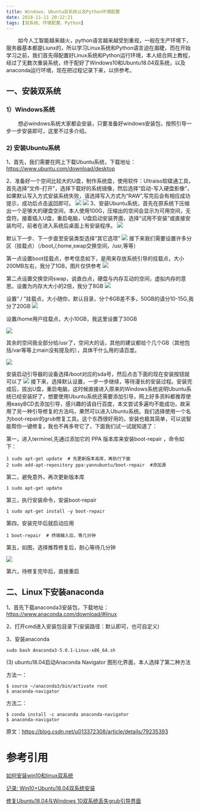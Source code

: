 ```yaml
---
title: Windows、Ubuntu双系统以及Python环境配置
date: 2018-11-11 20:22:21
tags: [双系统、环境配置、Python]
---
```

&nbsp;&nbsp;&nbsp;&nbsp;&nbsp;&nbsp;&nbsp;&nbsp;如今人工智能越来越火，python语言越来越受到重视，一般在生产环境下，服务器基本都是Liunx的，所以学习Linux系统和Python语言迫在眉睫，而在开始学习之前，我们首先得配置好Linux系统和Python运行环境，本人结合网上教程，经过了无数次重装系统，终于配好了Windows10和Ubuntu18.04双系统，以及anaconda运行环境，现在把过程记录下来，以供参考。
## 一、安装双系统 ##
### 1）Windows系统 ###
&nbsp;&nbsp;&nbsp;&nbsp;&nbsp;&nbsp;&nbsp;&nbsp;想必windows系统大家都会安装，只要准备好windows安装包，按照引导一步一步安装即可，这里不过多介绍。
### 2) 安装Ubuntu系统 ###
   1、首先，我们需要在网上下载Ubuntu系统，下载地址：https://www.ubuntu.com/download/desktop

   2、准备好一个空间比较大的U盘，制作系统盘，使用软件：Ultraiso软碟通工具，首先选择“文件-打开”，选择下载好的系统镜像，然后选择“启动-写入硬盘影像”，如果默认写入方式安装系统失败，请选择写入方式为“RAW”,写完后会有相应成功提示，成功后点击返回即可。
![](2018-11-11-double_system/1.jpg)
![](2018-11-11-double_system/2.jpg)
  3、安装Ubuntu系统，首先在原系统下压缩出一个足够大的硬盘空间，本人使用100G，压缩出的空间会显示为可用空间，无盘符。接着插入U盘，重启电脑，U盘启动安装界面，选择“试用不安装”或直接安装均可，前者在进入系统后桌面上有安装程序。
![](2018-11-11-double_system/3.png)

默认下一步、下一步直至安装类型选择“其它选项”
![](2018-11-11-double_system/4.png)
接下来我们需要设置许多分区（挂载点）（/boot,/,home,swap交换空间，/usr,等等）

第一点设置boot挂载点，参考信息如下，是用来存放系统引导的挂载点，大小200MB左右，我分了1GB，图片仅供参考
![](2018-11-11-double_system/5.png)

第二点设置交换空间swap，说直白点，硬盘与内存互动的空间，虚拟内存的意思。设置为内存大大小的2倍，我分了8GB
![](2018-11-11-double_system/6.jpg)

设置“   /  ”挂载点，大小随你，默认目录，分个8GB差不多，50GB的请分10-15G,我分了20GB
![](2018-11-11-double_system/7.jpg)

设置/home用户挂载点，大小10GB，我这里设置了30GB

![](2018-11-11-double_system/8.jpg)

其余的空间我全部分给/usr了，空间大的话，其他的建议都给个几个GB（其他包括/var等等上main没有提及的），具体干什么用的请百度。

![](2018-11-11-double_system/9.jpg)

安装启动引导器的设备选择/boot对应的sda号，然后点击下面的现在安装按钮就可以了
![](2018-11-11-double_system/10.jpg)
接下来，选择默认设置，一步一步继续，等待漫长的安装过程。安装完成后，拔出U盘，重启电脑，这时候直接进入原来的Windows系统说明Ubuntu系统已经安装好了，想要使用Ubuntu系统还需要添加引导，网上好多资料都推荐使用easyBCD去添加引导，感兴趣的请自行百度，本文尝试多遍均不能成功，故采用了另一种引导修复的方法吗，果然可以进入Ubuntu系统。我们选择使用一个名为boot-repair的grub修复工具。这个东西很好用的，安装也极其简单，可以说智能帮你一键修复，我也不再多夸它了，下面我们试一试就知道了： 

第一，进入terminel,先通过添加它的 PPA 版本库来安装boot-repair ，命令如下：

    1 sudo apt-get update  # 先更新版本高库，再执行下面
    2 sudo add-apt-repository ppa:yannubuntu/boot-repair  #添加源
第二，避免意外，再次更新版本库

    1 sudo apt-get update
第三，执行安装命令，安装boot-repair

    1 sudo apt-get install -y boot-repair

第四，安装完毕后就启动应用

    1 boot-repair  # 终端输入后，等几分钟 
第五，如图，选择推荐修复后，耐心等待几分钟 

![](2018-11-11-double_system/11.png)

第六，待修复完毕后，直接重启

##  二、Linux下安装anaconda ##

1、首先下载anaconda3安装包，下载地址：https://www.anaconda.com/download/#linux

2、打开cmd进入安装包目录下(安装路径：默认即可，也可自定义)

3、安装anaconda

    sudo bash Anaconda3-5.0.1-Linux-x86_64.sh
(3) ubuntu18.04启动Anaconda Navigator 图形化界面，本人选择了第二种方法

方法一：

    $ source ~/anaconda3/bin/activate root
    $ anaconda-navigator

方法二：

    $ conda install -c anaconda anaconda-navigator​
    $ anaconda-navigator
原文：https://blog.csdn.net/u013372308/article/details/79235393 



# 参考引用
[如何安装win10和linux双系统](https://jingyan.baidu.com/article/4d58d5411380dd9dd5e9c07e.html)

[记录: Win10+Ubuntu18.04双系统安装](https://www.cnblogs.com/wj033/p/9420834.html)


[修复Ubuntu18.04与Windows 10双系统丢失grub引导界面](https://blog.csdn.net/weixin_39212776/article/details/81239805)